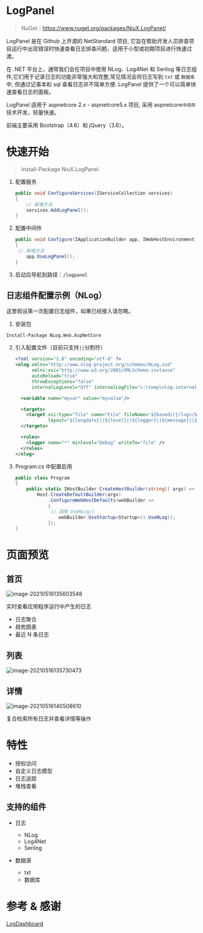 # LogPanel

> NuGet：https://www.nuget.org/packages/NiuX.LogPanel/

 LogPanel 是在 Github 上开源的 NetStandard 项目, 它旨在帮助开发人员排查项目运行中出现错误时快速查看日志排查问题，适用于小型或初期项目进行快速过渡。

在 .NET 平台上，通常我们会在项目中使用 NLog、Log4Net 和 Serilog 等日志组件,它们用于记录日志的功能非常强大和完整,常见情况会将日志写到 `txt` 或 `数据库` 中, 但通过记事本和 sql 查看日志并不简单方便.  LogPanel 提供了一个可以简单快速查看日志的面板。

LogPanel 适用于 aspnetcore 2.x - aspnetcore5.x 项目, 采用 aspnetcore`中间件` 技术开发，轻量快速。

前端主要采用 Bootstrap（4.6）和 jQuery（3.6）。

# 快速开始

> Install-Package NiuX.LogPanel

1. 配置服务

   ```csharp
   public void ConfigureServices(IServiceCollection services)
   {
       // 新增方法
       services.AddLogPanel();
   }
   ```

2. 配置中间件

   ```csharp
   public void Configure(IApplicationBuilder app, IWebHostEnvironment env)
   {
   	// 新增方法
       app.UseLogPanel();
   }
   ```

3. 启动后导航到路径：`/logpanel`

## 日志组件配置示例（NLog）

这里假设第一次配置日志组件，如果已经接入请忽略。

1. 安装包

```
Install-Package NLog.Web.AspNetCore
```

2. 引入配置文件（目前只支持`||`分割符）

   ```xml
   <?xml version="1.0" encoding="utf-8" ?>
   <nlog xmlns="http://www.nlog-project.org/schemas/NLog.xsd"
         xmlns:xsi="http://www.w3.org/2001/XMLSchema-instance"
         autoReload="true"
         throwExceptions="false"
         internalLogLevel="Off" internalLogFile="c:\temp\nlog-internal.log">
   
     <variable name="myvar" value="myvalue"/>
   
     <targets>
       <target xsi:type="file" name="File" fileName="${basedir}/logs/${shortdate}.log"
               layout="${longdate}||${level}||${logger}||${message}||${exception:format=ToString:innerFormat=ToString:maxInnerExceptionLevel=10:separator=\r\n}||end" />
     </targets>
   
     <rules>
       <logger name="*" minlevel="Debug" writeTo="file" />
     </rules>
   </nlog>
   ```

3. Program.cs 中配置启用

   ```csharp
   public class Program
   {
       public static IHostBuilder CreateHostBuilder(string[] args) =>
           Host.CreateDefaultBuilder(args)
               .ConfigureWebHostDefaults(webBuilder =>
               {
               	// 调用 UseNLog()
                   webBuilder.UseStartup<Startup>().UseNLog();
               });
   }
   ```

# 页面预览

## 首页

![image-20210516135603548](https://note-sh-1304201078.file.myqcloud.com/images/image-20210516135603548.png)

实时查看应用程序运行中产生的日志

* 日志聚合
* 趋势图表
* 最近 N 条日志

## 列表

![image-20210516135730473](https://note-sh-1304201078.file.myqcloud.com/images/image-20210516135730473.png)

## 详情

![image-20210516140508610](https://note-sh-1304201078.file.myqcloud.com/images/image-20210516140508610.png)

复合检索所有日志并查看详情等操作

# 特性

* 授权访问
* 自定义日志模型
* 日志追踪
* 堆栈查看

## 支持的组件

- 日志
  - NLog
  - Log4Net
  - Serilog

- 数据源
  - txt
  - 数据库

# 参考 & 感谢

[LogDashboard](https://github.com/realLiangshiwei/LogDashboard)

